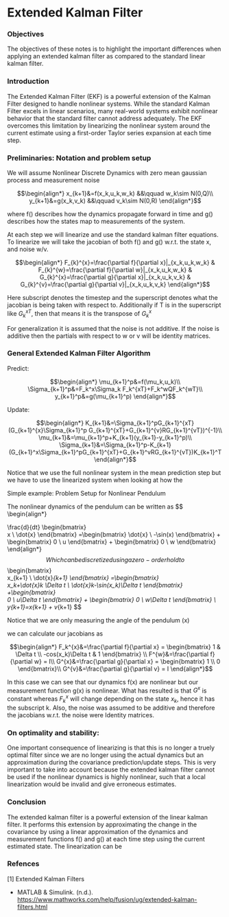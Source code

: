 <h1>Extended Kalman Filter</h1>

<h3>Objectives</h3>

The objectives of these notes is to highlight the important differences when applying an extended kalman filter as compared to the standard linear kalman filter.

<h3>Introduction</h3>

The Extended Kalman Filter (EKF) is a powerful extension of the Kalman Filter designed to handle nonlinear systems. While the standard Kalman Filter excels in linear scenarios, many real-world systems exhibit nonlinear behavior that the standard filter cannot address adequately. The EKF overcomes this limitation by linearizing the nonlinear system around the current estimate using a first-order Taylor series expansion at each time step.

<h3>Preliminaries: Notation and problem setup</h3>

We will assume Nonlinear Discrete Dynamics with zero mean gaussian process and measurement noise

$$\begin{align*}
x_{k+1}&=f(x_k,u_k,w_k) &&\qquad w_k\sim N(0,Q)\\
y_{k+1}&=g(x_k,v_k) &&\qquad v_k\sim N(0,R)
\end{align*}$$

where f() describes how the dynamics propagate forward in time and g() describes how the states map to measurements of the system.

At each step we will linearize and use the standard kalman filter equations. To linearize we will take the jacobian of both f() and g() w.r.t. the state x, and noise w/v.

$$\begin{align*}
F_{k}^{x}=\frac{\partial f}{\partial x}|_{x_k,u_k,w_k} & 
F_{k}^{w}=\frac{\partial f}{\partial w}|_{x_k,u_k,w_k} &
G_{k}^{x}=\frac{\partial g}{\partial x}|_{x_k,u_k,v_k} &
G_{k}^{v}=\frac{\partial g}{\partial v}|_{x_k,u_k,v_k}
\end{align*}$$

Here subscript denotes the timestep and the superscript denotes what the jacobian is being taken with respect to. Additionally if T is in the superscript like $G_{k}^{xT}$, then that means it is the transpose of $G_{k}^{x}$

For generalization it is assumed that the noise is not additive. If the noise is additive then the partials with respect to w or v will be identity matrices.

<h3>General Extended Kalman Filter Algorithm</h3>

Predict:

$$\begin{align*}
\mu_{k+1}^p&=f(\mu_k,u_k)\\
\Sigma_{k+1}^p&=F_k^x\Sigma_k F_k^{xT}+F_k^wQF_k^{wT}\\
y_{k+1}^p&=g(\mu_{k+1}^p)
\end{align*}$$

Update:

$$\begin{align*}
K_{k+1}&=\Sigma_{k+1}^pG_{k+1}^{xT}(G_{k+1}^{x}\Sigma_{k+1}^p G_{k+1}^{xT}+G_{k+1}^{v}RG_{k+1}^{vT})^{-1}\\
\mu_{k+1}&=\mu_{k+1}^p+K_{k+1}(y_{k+1}-y_{k+1}^p)\\
\Sigma_{k+1}&=\Sigma_{k+1}^p-K_{k+1}(G_{k+1}^x\Sigma_{k+1}^pG_{k+1}^{xT}+G_{k+1}^vRG_{k+1}^{vT})K_{k+1}^T
\end{align*}$$

Notice that we use the full nonlinear system in the mean prediction step but we have to use the linearized system when looking at how the 

Simple example: Problem Setup for Nonlinear Pendulum

The nonlinear dynamics of the pendulum can be written as
$$
\begin{align*}

\frac{d}{dt}
\begin{bmatrix}  
    x \\ \dot{x}
\end{bmatrix}
=\begin{bmatrix}
\dot{x} \\ -\sin(x)
\end{bmatrix}
+
\begin{bmatrix}
0 \\ u
\end{bmatrix}
+
\begin{bmatrix}
0 \\ w
\end{bmatrix}
\end{align*}
$$
Which can be discretized using a zero-order hold to
$$
\begin{bmatrix}  
    x_{k+1} \\ \dot{x}_{k+1}
\end{bmatrix}
=\begin{bmatrix}  
    x_k+\dot{x}_k \Delta t \\ \dot{x}_k-\sin(x_k)\Delta t
\end{bmatrix}
+\begin{bmatrix}  
    0 \\ u\Delta t
\end{bmatrix}
+
\begin{bmatrix}
0 \\ w\Delta t
\end{bmatrix}
\\
y_{k+1}=x_{k+1} + v_{k+1}
$$

Notice that we are only measuring the angle of the pendulum (x)

we can calculate our jacobians as

$$\begin{align*}
F_k^{x}&=\frac{\partial f}{\partial x} = \begin{bmatrix} 1 & \Delta t \\  -cos(x_k)\Delta t & 1 \end{bmatrix} \\
F^{w}&=\frac{\partial f}{\partial w} = I\\
G^{x}&=\frac{\partial g}{\partial x} = \begin{bmatrix} 1 \\ 0 \end{bmatrix}\\
G^{v}&=\frac{\partial g}{\partial v} = I
\end{align*}$$

In this case we can see that our dynamics f(x) are nonlinear but our measurement function g(x) is nonlinear. What has resulted is that $G^{x}$ is constant whereas $F_k^x$ will change depending on the state $x_k$, hence it has the subscript k. Also, the noise was assumed to be additive and therefore the jacobians w.r.t. the noise were Identity matrices.

<h3>On optimality and stability:</h3>

One important consequence of linearizing is that this is no longer a truely optimal filter since we are no longer using the actual dynamics but an approximation during the covariance prediction/update steps. This is very important to take into account because the extended kalman filter cannot be used if the nonlinear dynamics is highly nonlinear, such that a local linearization would be invalid and give erroneous estimates.

<h3>Conclusion</h3>

The extended kalman filter is a powerful extension of the linear kalman filter. It performs this extension by approximating the change in the covariance by using a linear approximation of the dynamics and measurement functions f() and g() at each time step using the current estimated state. The linearization can be 

<h3>Refences</h3>

[1] Extended Kalman Filters
- MATLAB & Simulink. (n.d.). https://www.mathworks.com/help/fusion/ug/extended-kalman-filters.html



